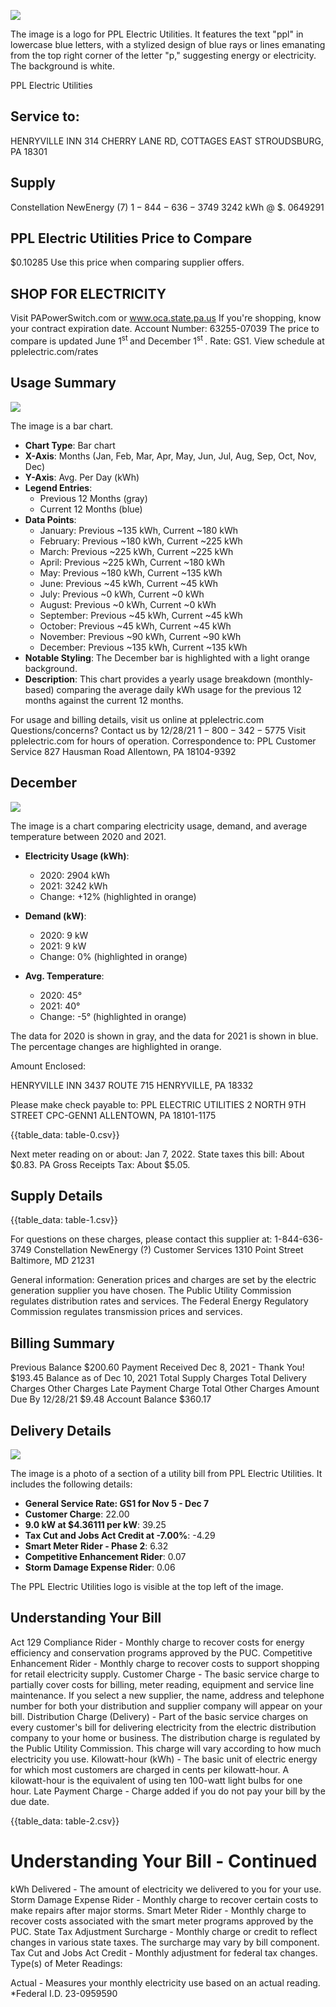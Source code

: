 ![](images/img-0.jpeg)

The image is a logo for PPL Electric Utilities. It features the text "ppl" in lowercase blue letters, with a stylized design of blue rays or lines emanating from the top right corner of the letter "p," suggesting energy or electricity. The background is white.

PPL Electric Utilities

## Service to:

HENRYVILLE INN
314 CHERRY LANE RD, COTTAGES
EAST STROUDSBURG, PA 18301

## Supply

Constellation NewEnergy (7)
$1-844-636-3749$
3242 kWh @ \$. 0649291

## PPL Electric Utilities Price to Compare

\$0.10285 Use this price when comparing supplier offers.

## SHOP FOR ELECTRICITY

Visit PAPowerSwitch.com or www.oca.state.pa.us If you're shopping, know your contract expiration date. Account Number: 63255-07039
The price to compare is updated June $1^{\text {st }}$ and December $1^{\text {st }}$.
Rate: GS1. View schedule at pplelectric.com/rates

## Usage Summary

![](images/img-1.jpeg)

The image is a bar chart.

- **Chart Type**: Bar chart
- **X-Axis**: Months (Jan, Feb, Mar, Apr, May, Jun, Jul, Aug, Sep, Oct, Nov, Dec)
- **Y-Axis**: Avg. Per Day (kWh)
- **Legend Entries**: 
  - Previous 12 Months (gray)
  - Current 12 Months (blue)
- **Data Points**:
  - January: Previous ~135 kWh, Current ~180 kWh
  - February: Previous ~180 kWh, Current ~225 kWh
  - March: Previous ~225 kWh, Current ~225 kWh
  - April: Previous ~225 kWh, Current ~180 kWh
  - May: Previous ~180 kWh, Current ~135 kWh
  - June: Previous ~45 kWh, Current ~45 kWh
  - July: Previous ~0 kWh, Current ~0 kWh
  - August: Previous ~0 kWh, Current ~0 kWh
  - September: Previous ~45 kWh, Current ~45 kWh
  - October: Previous ~45 kWh, Current ~45 kWh
  - November: Previous ~90 kWh, Current ~90 kWh
  - December: Previous ~135 kWh, Current ~135 kWh
- **Notable Styling**: The December bar is highlighted with a light orange background.
- **Description**: This chart provides a yearly usage breakdown (monthly-based) comparing the average daily kWh usage for the previous 12 months against the current 12 months.

For usage and billing details, visit us online at pplelectric.com
Questions/concerns? Contact us by 12/28/21
$1-800-342-5775$
Visit pplelectric.com for hours of operation.
Correspondence to:
PPL Customer Service
827 Hausman Road
Allentown, PA 18104-9392

## December

![](images/img-2.jpeg)

The image is a chart comparing electricity usage, demand, and average temperature between 2020 and 2021.

- **Electricity Usage (kWh)**:
  - 2020: 2904 kWh
  - 2021: 3242 kWh
  - Change: +12% (highlighted in orange)

- **Demand (kW)**:
  - 2020: 9 kW
  - 2021: 9 kW
  - Change: 0% (highlighted in orange)

- **Avg. Temperature**:
  - 2020: 45°
  - 2021: 40°
  - Change: -5° (highlighted in orange)

The data for 2020 is shown in gray, and the data for 2021 is shown in blue. The percentage changes are highlighted in orange.

Amount Enclosed:

HENRYVILLE INN
3437 ROUTE 715
HENRYVILLE, PA 18332

Please make check payable to: PPL ELECTRIC UTILITIES
2 NORTH 9TH STREET CPC-GENN1
ALLENTOWN, PA 18101-1175

{{table_data: table-0.csv}}

Next meter reading on or about: Jan 7, 2022.
State taxes this bill: About \$0.83. PA Gross Receipts Tax: About \$5.05.

## Supply Details

{{table_data: table-1.csv}}

For questions on these charges, please contact this supplier at:
1-844-636-3749
Constellation NewEnergy (?) Customer Services 1310 Point Street Baltimore, MD 21231

General information: Generation prices and charges are set by the electric generation supplier you have chosen. The Public Utility Commission regulates distribution rates and services. The Federal Energy Regulatory Commission regulates transmission prices and services.

## Billing Summary

Previous Balance
\$200.60
Payment Received Dec 8, 2021 - Thank You!
\$193.45
Balance as of Dec 10, 2021
Total Supply Charges
Total Delivery Charges
Other Charges
Late Payment Charge
Total Other Charges
Amount Due By 12/28/21
\$9.48
Account Balance
\$360.17

## Delivery Details

![](images/img-3.jpeg)

The image is a photo of a section of a utility bill from PPL Electric Utilities. It includes the following details:

- **General Service Rate: GS1 for Nov 5 - Dec 7**
- **Customer Charge**: 22.00
- **9.0 kW at $4.36111 per kW**: 39.25
- **Tax Cut and Jobs Act Credit at -7.00%**: -4.29
- **Smart Meter Rider - Phase 2**: 6.32
- **Competitive Enhancement Rider**: 0.07
- **Storm Damage Expense Rider**: 0.06

The PPL Electric Utilities logo is visible at the top left of the image.

## Understanding Your Bill

Act 129 Compliance Rider - Monthly charge to recover costs for energy efficiency and conservation programs approved by the PUC.
Competitive Enhancement Rider - Monthly charge to recover costs to support shopping for retail electricity supply.
Customer Charge - The basic service charge to partially cover costs for billing, meter reading, equipment and service line maintenance. If you select a new supplier, the name, address and telephone number for both your distribution and supplier company will appear on your bill.
Distribution Charge (Delivery) - Part of the basic service charges on every customer's bill for delivering electricity from the electric distribution company to your home or business. The distribution charge is regulated by the Public Utility Commission. This charge will vary according to how much electricity you use.
Kilowatt-hour (kWh) - The basic unit of electric energy for which most customers are charged in cents per kilowatt-hour. A kilowatt-hour is the equivalent of using ten 100-watt light bulbs for one hour.
Late Payment Charge - Charge added if you do not pay your bill by the due date.

{{table_data: table-2.csv}}

# Understanding Your Bill - Continued 

kWh Delivered - The amount of electricity we delivered to you for your use. Storm Damage Expense Rider - Monthly charge to recover certain costs to make repairs after major storms.
Smart Meter Rider - Monthly charge to recover costs associated with the smart meter programs approved by the PUC.
State Tax Adjustment Surcharge - Monthly charge or credit to reflect changes in various state taxes. The surcharge may vary by bill component.
Tax Cut and Jobs Act Credit - Monthly adjustment for federal tax changes. Type(s) of Meter Readings:

Actual - Measures your monthly electricity use based on an actual reading.
*Federal I.D. 23-0959590
